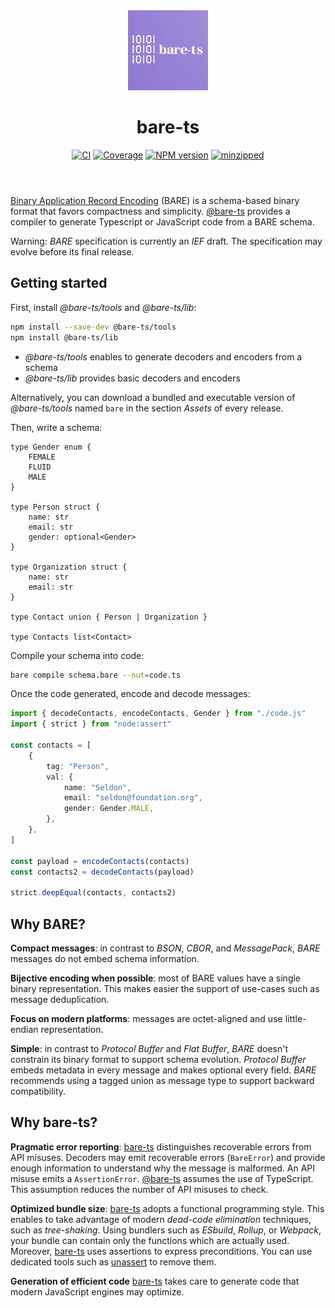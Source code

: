 <header style="text-align:center">
<img alt="bare-ts logo" height="128" src="./logo.webp"/>

# bare-ts

[![CI][ci-img]][ci]
[![Coverage][coveralls-img]][coveralls]
[![NPM version][npm-version-img]][npm]
[![minzipped][bundlephobia-minzip-img]][bundlephobia]

[ci-img]: https://flat.badgen.net/github/checks/bare-ts/tools/?label=CI
[ci]: https://github.com/bare-ts/tools/actions/workflows/ci.yml
[npm-version-img]: https://flat.badgen.net/npm/v/@bare-ts/tools
[npm]: https://www.npmjs.com/package/@bare-ts/tools
[coveralls-img]: https://flat.badgen.net/coveralls/c/github/bare-ts/tools
[coveralls]: https://coveralls.io/github/bare-ts/tools?branch=main
[bundlephobia-minzip-img]: https://flat.badgen.net/bundlephobia/minzip/@bare-ts/tools?label=minzipped
[bundlephobia]: https://bundlephobia.com/package/@bare-ts/tools

</header>

[Binary Application Record Encoding](https://baremessages.org/) (BARE) is a schema-based binary
format that favors compactness and simplicity.
[@bare-ts](#) provides a compiler to generate Typescript or JavaScript
code from a BARE schema.

Warning: _BARE_ specification is currently an _IEF_ draft.
The specification may evolve before its final release.

## Getting started

First, install _@bare-ts/tools_ and _@bare-ts/lib_:

```sh
npm install --save-dev @bare-ts/tools
npm install @bare-ts/lib
```

-   _@bare-ts/tools_ enables to generate decoders and encoders from a schema
-   _@bare-ts/lib_ provides basic decoders and encoders

Alternatively, you can download a bundled and executable version of
_@bare-ts/tools_ named `bare` in the section _Assets_ of every release.

Then, write a schema:

```zig
type Gender enum {
    FEMALE
    FLUID
    MALE
}

type Person struct {
    name: str
    email: str
    gender: optional<Gender>
}

type Organization struct {
    name: str
    email: str
}

type Contact union { Person | Organization }

type Contacts list<Contact>
```

Compile your schema into code:

```sh
bare compile schema.bare --out=code.ts
```

Once the code generated, encode and decode messages:

```ts
import { decodeContacts, encodeContacts, Gender } from "./code.js"
import { strict } from "node:assert"

const contacts = [
    {
        tag: "Person",
        val: {
            name: "Seldon",
            email: "seldon@foundation.org",
            gender: Gender.MALE,
        },
    },
]

const payload = encodeContacts(contacts)
const contacts2 = decodeContacts(payload)

strict.deepEqual(contacts, contacts2)
```

## Why BARE?

**Compact messages**: in contrast to _BSON_, _CBOR_, and _MessagePack_,
_BARE_ messages do not embed schema information.

**Bijective encoding when possible**: most of BARE values have a single binary
representation. This makes easier the support of use-cases such as message
deduplication.

**Focus on modern platforms**: messages are octet-aligned and use little-endian
representation.

**Simple**: in contrast to _Protocol Buffer_ and _Flat Buffer_, _BARE_ doesn't
constrain its binary format to support schema evolution.
_Protocol Buffer_ embeds metadata in every message and
makes optional every field.
_BARE_ recommends using a tagged union as message type
to support backward compatibility.

## Why bare-ts?

**Pragmatic error reporting**: [bare-ts](#) distinguishes recoverable errors
from API misuses.
Decoders may emit recoverable errors (`BareError`) and provide enough
information to understand why the message is malformed.
An API misuse emits a `AssertionError`.
[@bare-ts](#) assumes the use of TypeScript.
This assumption reduces the number of API misuses to check.

**Optimized bundle size**: [bare-ts](#) adopts a functional programming style.
This enables to take advantage of modern _dead-code elimination_ techniques,
such as _tree-shaking_.
Using bundlers such as _ESbuild_, _Rollup_, or _Webpack_, your bundle can
contain only the functions which are actually used.
Moreover, [bare-ts](#) uses assertions to express preconditions.
You can use dedicated tools such as [unassert](https://github.com/unassert-js) to remove them.

**Generation of efficient code** [bare-ts](#) takes care to generate code that
modern JavaScript engines may optimize.
